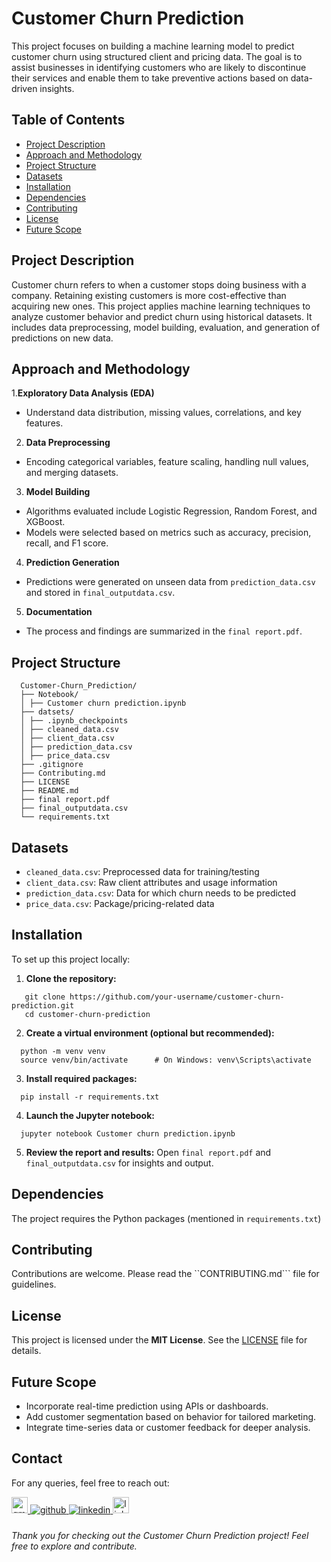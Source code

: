 
# Customer Churn Prediction 

This project focuses on building a machine learning model to predict customer churn using structured client and pricing data. The goal is to assist businesses in identifying customers who are likely to discontinue their services and enable them to take preventive actions based on data-driven insights.

## Table of Contents

- [Project Description](#project-description)
- [Approach and Methodology](#Approach-and-Methodology)
- [Project Structure](#project-structure)
- [Datasets](#datasets)
- [Installation](#installation)
- [Dependencies](#Dependencies)
- [Contributing](#contributing)
- [License](#license)
- [Future Scope](#future-scope)


## Project Description

Customer churn refers to when a customer stops doing business with a company. Retaining existing customers is more cost-effective than acquiring new ones. This project applies machine learning techniques to analyze customer behavior and predict churn using historical datasets. It includes data preprocessing, model building, evaluation, and generation of predictions on new data.

## Approach and Methodology
1.**Exploratory Data Analysis (EDA)**
- Understand data distribution, missing values, correlations, and key features.
2. **Data Preprocessing**
- Encoding categorical variables, feature scaling, handling null values, and merging datasets.
3. **Model Building**
- Algorithms evaluated include Logistic Regression, Random Forest, and XGBoost.
- Models were selected based on metrics such as accuracy, precision, recall, and F1 score.
4. **Prediction Generation**
- Predictions were generated on unseen data from ```prediction_data.csv``` and stored in ```final_outputdata.csv```.
5. **Documentation**
- The process and findings are summarized in the ```final report.pdf```.

## Project Structure
```
  Customer-Churn_Prediction/
  ├── Notebook/
  │ ├── Customer churn prediction.ipynb 
  ├── datsets/
  │ ├── .ipynb_checkpoints
  │ ├── cleaned_data.csv
  │ ├── client_data.csv
  │ ├── prediction_data.csv
  │ ├── price_data.csv
  ├── .gitignore
  ├── Contributing.md
  ├── LICENSE
  ├── README.md
  ├── final report.pdf     
  ├── final_outputdata.csv  
  └── requirements.txt
```

## Datasets
- `cleaned_data.csv`: Preprocessed data for training/testing
- `client_data.csv`: Raw client attributes and usage information
- `prediction_data.csv`: Data for which churn needs to be predicted
- `price_data.csv`: Package/pricing-related data

## Installation
To set up this project locally:

1. **Clone the repository:**
```
   git clone https://github.com/your-username/customer-churn-prediction.git
   cd customer-churn-prediction
```
2. **Create a virtual environment (optional but recommended):**
```
  python -m venv venv
  source venv/bin/activate      # On Windows: venv\Scripts\activate
```
3. **Install required packages:**
```
  pip install -r requirements.txt
```
4. **Launch the Jupyter notebook:**
```
  jupyter notebook Customer churn prediction.ipynb
```
5. **Review the report and results:**
Open ```final report.pdf``` and ```final_outputdata.csv``` for insights and output.

## Dependencies
The project requires the Python packages (mentioned in `requirements.txt`)

## Contributing
Contributions are welcome. Please read the ``CONTRIBUTING.md``` file for guidelines.

## License
This project is licensed under the **MIT License**. See the [LICENSE](LICENSE) file for details.

## Future Scope
- Incorporate real-time prediction using APIs or dashboards.
- Add customer segmentation based on behavior for tailored marketing.
- Integrate time-series data or customer feedback for deeper analysis.

## Contact
For any queries, feel free to reach out:

<a href="mailto:kruthiktrgowda24@gmail.com" target="_blank">
  <img src="https://img.shields.io/static/v1?message=Gmail&logo=gmail&label=&color=D14836&logoColor=white&labelColor=&style=for-the-badge" height="26" alt="gmail logo"  />
</a>

<a href="https://github.com/KRUTHIKTR" target="_blank">
<img src=https://img.shields.io/badge/github-%2324292e.svg?&style=for-the-badge&logo=github&logoColor=white alt=github style="margin-bottom: 5px;" />
</a>

<a href="https://linkedin.com/in/kruthiktr" target="_blank">
<img src=https://img.shields.io/badge/linkedin-%231E77B5.svg?&style=for-the-badge&logo=linkedin&logoColor=white alt=linkedin style="margin-bottom: 5px;" />
</a>

<a href="https://linktr.ee/kruthik_tr" target="_blank">
  <img src="https://img.shields.io/static/v1?message=Linktree&logo=linktree&label=&color=1de9b6&logoColor=white&labelColor=&style=for-the-badge" height="26" alt="linktree logo"  />
</a>


###### Thank you for checking out the Customer Churn Prediction project! Feel free to explore and contribute.
